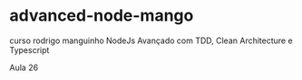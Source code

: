 # advanced-node-mango
curso rodrigo manguinho NodeJs Avançado com TDD, Clean Architecture e Typescript

Aula 26
